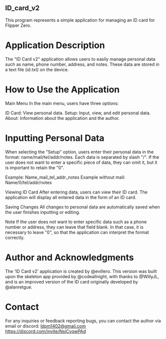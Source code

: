 ## ID_card_v2
This program represents a simple application for managing an ID card for Flipper Zero.


# Application Description
The "ID Card v2" application allows users to easily manage personal data such as name, phone number, address, and notes. These data are stored in a text file (id.txt) on the device.

# How to Use the Application
Main Menu
In the main menu, users have three options:

ID Card: View personal data.
Setup: Input, view, and edit personal data.
About: Information about the application and the author.

# Inputting Personal Data
When selecting the "Setup" option, users enter their personal data in the format: name/mail/tel/addr/notes. Each data is separated by slash "/". If the user does not want to enter a specific piece of data, they can omit it, but it is important to retain the "0".

Example: Name_mail_tel_addr_notes
Example without mail: Name/0/tel/addr/notes

Viewing ID Card
After entering data, users can view their ID card. The application will display all entered data in the form of an ID card.

Saving Changes
All changes to personal data are automatically saved when the user finishes inputting or editing.

Note
If the user does not want to enter specific data such as a phone number or address, they can leave that field blank. In that case, it is necessary to leave "0", so that the application can interpret the format correctly.

# Author and Acknowledgments
The 'ID Card v2' application is created by @evillero. This version was built upon the skeleton app provided by @codeallnight, with thanks to @WillyJL, and is an improved version of the ID card originally developed by @alanretgue.

# Contact
For any inquiries or feedback reporting bugs, you can contact the author via email or discord: ldpm1402@gmail.com https://discord.com/invite/NsjCvqwPAd



